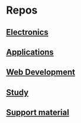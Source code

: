 # Repos

## [Electronics](./04-electronic.md)

## [Applications](./05-apps.md)

## [Web Development](./06-web.md)

## [Study](./07-study.md)

## [Support material](./08-support.md)
